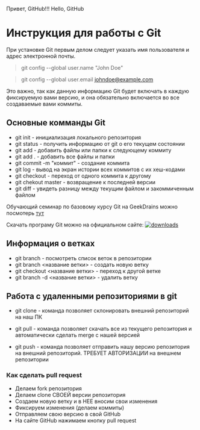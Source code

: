 Привет, GitHub!!!
Hello, GitHub

# Инструкция для работы с Git

При установке Git первым делом следует указать имя пользователя и адрес 
электронной почты.

> git config --global user.name "John Doe"

> git config --global user.email johndoe@example.com

Это важно, так как данную информацию Git будет включать 
в каждую фиксируемую вами версию, и она обязательно включается во все создаваемые вами коммиты.

## Основные комманды Git

* git init - инициализация локального репозитория
* git status - получить информацию от git о его текущем состоянии
* git add - добавить файлы или папки к следующему коммиту
* git add . - добавить все файлы и папки
* git commit -m "коммит" - создание коммита
* git log - вывод на экран истории всех коммитов с их хеш-кодами
* git checkout - переход от одного коммита к другому
* git chekout master - возвращение к последней версии 
* git diff - увидеть разницу между текущим файлом и закоммиченным файлом

Обучающий семинар по базовому курсу Git на GeekDrains можно посмотерь [тут](https://gb.ru/chapters/7831)

Скачать програму Git можно на официальном сайте:
[![downloads](setup.png)](https://git-scm.com/downloads)

## Информация о ветках <branch>

+ git branch - посмотреть список веток в репозитории
+ git branch <название ветки> - создать новую ветку
+ git checkout <название ветки> - переход к другой ветке 
+ git branch -d <название ветки> - удалить ветку

## Работа с удаленными репозиториями в git

+ git clone - команда позволяет склонировать внешний репозиторий на наш ПК 

+ git pull - команда позволяет скачать все из текущего репозитория и автоматически 
сделать merge с нашей версией

+ git push - команда позволяет отправить нашу версию репозитория на внешний 
репозиторий. ТРЕБУЕТ АВТОРИЗАЦИИ на внешнем репозитории

### Как сделать pull request

+ Делаем fork репозитория 
+ Делаем clone СВОЕЙ версии репозитория 
+ Создаем новую ветку и в НЕЕ вносим свои изменения 
+ Фиксируем изменения (делаем коммиты) 
+ Отправляем свою версию в свой GitHub 
+ На сайте GitHub нажимаем кнопку pull request

